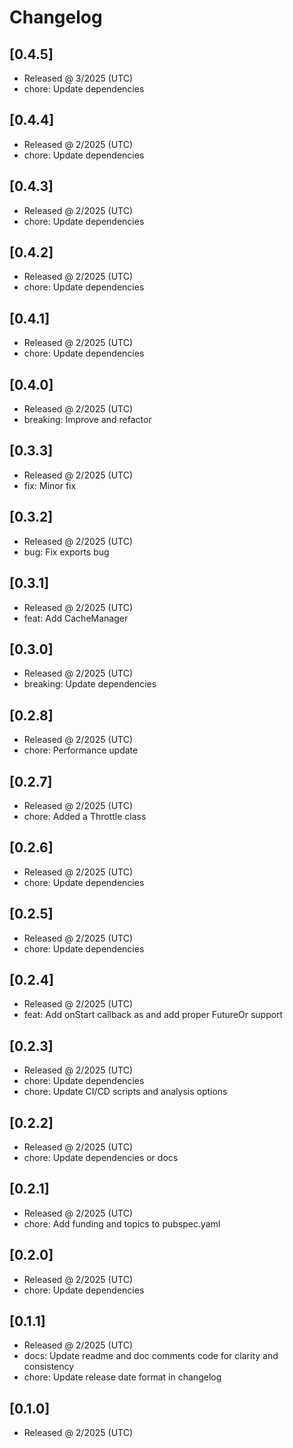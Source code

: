 # Changelog

## [0.4.5]

- Released @ 3/2025 (UTC)
- chore: Update dependencies

## [0.4.4]

- Released @ 2/2025 (UTC)
- chore: Update dependencies

## [0.4.3]

- Released @ 2/2025 (UTC)
- chore: Update dependencies

## [0.4.2]

- Released @ 2/2025 (UTC)
- chore: Update dependencies

## [0.4.1]

- Released @ 2/2025 (UTC)
- chore: Update dependencies

## [0.4.0]

- Released @ 2/2025 (UTC)
- breaking: Improve and refactor

## [0.3.3]

- Released @ 2/2025 (UTC)
- fix: Minor fix

## [0.3.2]

- Released @ 2/2025 (UTC)
- bug: Fix exports bug

## [0.3.1]

- Released @ 2/2025 (UTC)
- feat: Add CacheManager

## [0.3.0]

- Released @ 2/2025 (UTC)
- breaking: Update dependencies

## [0.2.8]

- Released @ 2/2025 (UTC)
- chore: Performance update

## [0.2.7]

- Released @ 2/2025 (UTC)
- chore: Added a Throttle class

## [0.2.6]

- Released @ 2/2025 (UTC)
- chore: Update dependencies

## [0.2.5]

- Released @ 2/2025 (UTC)
- chore: Update dependencies

## [0.2.4]

- Released @ 2/2025 (UTC)
- feat: Add onStart callback as and add proper FutureOr support

## [0.2.3]

- Released @ 2/2025 (UTC)
- chore: Update dependencies
- chore: Update CI/CD scripts and analysis options

## [0.2.2]

- Released @ 2/2025 (UTC)
- chore: Update dependencies or docs

## [0.2.1]

- Released @ 2/2025 (UTC)
- chore: Add funding and topics to pubspec.yaml

## [0.2.0]

- Released @ 2/2025 (UTC)
- chore: Update dependencies

## [0.1.1]

- Released @ 2/2025 (UTC)
- docs: Update readme and doc comments code for clarity and consistency
- chore: Update release date format in changelog

## [0.1.0]

- Released @ 2/2025 (UTC)

